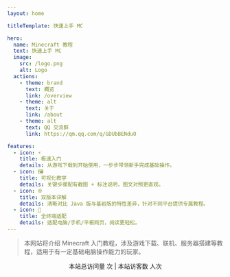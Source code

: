 ```yaml
---
layout: home

titleTemplate: 快速上手 MC

hero:
  name: Minecraft 教程
  text: 快速上手 MC
  image:
    src: /logo.png
    alt: Logo
  actions:
    - theme: brand
      text: 概览
      link: /overview
    - theme: alt
      text: 关于
      link: /about
    - theme: alt
      text: QQ 交流群
      link: https://qm.qq.com/q/GDUbBENduO

features:
  - icon: ⚡
    title: 极速入门
    details: 从游戏下载到开始使用，一步步带领新手完成基础操作。
  - icon: 🖼️
    title: 可视化教学
    details: 关键步骤配有截图 + 标注说明，图文对照更直观。
  - icon: 🌐
    title: 双版本详解
    details: 清晰对比 Java 版与基岩版的特性差异，针对不同平台提供专属教程。
  - icon: 📱
    title: 全终端适配
    details: 适配电脑/手机/平板网页，阅读更轻松。
---
```


<HomeUnderline />

> 本网站将介绍 Minecraft 入门教程，涉及游戏下载、联机、服务器搭建等教程，适用于有一定基础电脑操作能力的玩家。

<div align="center">
本站总访问量 <span id="busuanzi_value_site_pv" /> 次 | 本站访客数 <span id="busuanzi_value_site_uv" /> 人次
</div>